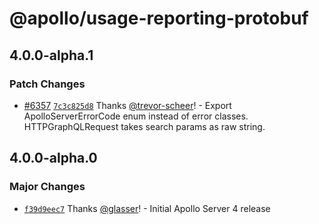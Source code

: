 # @apollo/usage-reporting-protobuf

## 4.0.0-alpha.1

### Patch Changes

- [#6357](https://github.com/apollographql/apollo-server/pull/6357) [`7c3c825d8`](https://github.com/apollographql/apollo-server/commit/7c3c825d834ddad778de8b6d4254e56613fe8534) Thanks [@trevor-scheer](https://github.com/trevor-scheer)! - Export ApolloServerErrorCode enum instead of error classes. HTTPGraphQLRequest takes search params as raw string.

## 4.0.0-alpha.0

### Major Changes

- [`f39d9eec7`](https://github.com/apollographql/apollo-server/commit/f39d9eec7ab72d0f471a0bb0646dd42ad81c56cf) Thanks [@glasser](https://github.com/glasser)! - Initial Apollo Server 4 release
